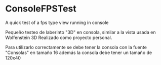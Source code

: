 # ConsoleFPSTest
A quick test of a fps type view running in console

Pequeño testeo de laberinto "3D" en consola, similar a la vista usada en Wolfenstein 3D
Realizado como proyecto personal.

Para utilizarlo correctamente se debe tener la consola con la fuente "Consolas" en tamaño 16
además la consola debe tener un tamaño de 120x40
